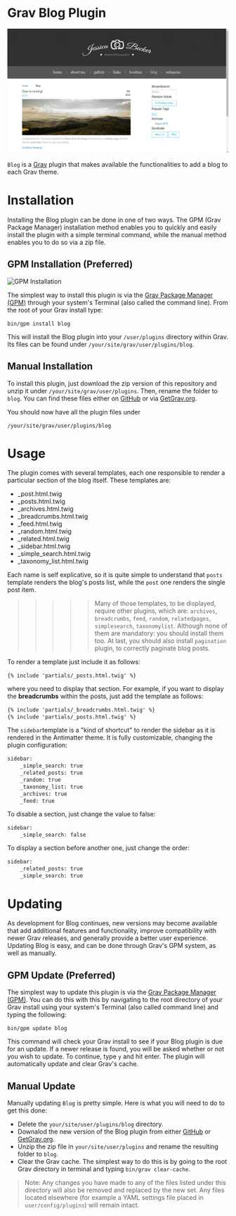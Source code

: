 # Grav Blog Plugin

![Screenshot](README.jpg)

`Blog` is a [Grav](http://github.com/getgrav/grav) plugin that makes available the functionalities to add a blog to each Grav theme.

# Installation

Installing the Blog plugin can be done in one of two ways. The GPM (Grav Package Manager) installation method enables you to quickly and easily install the plugin with a simple terminal command, while the manual method enables you to do so via a zip file. 

## GPM Installation (Preferred)

![GPM Installation](assets/readme_1.png)

The simplest way to install this plugin is via the [Grav Package Manager (GPM)](http://learn.getgrav.org/advanced/grav-gpm) through your system's Terminal (also called the command line).  From the root of your Grav install type:

    bin/gpm install blog

This will install the Blog plugin into your `/user/plugins` directory within Grav. Its files can be found under `/your/site/grav/user/plugins/blog`.

## Manual Installation

To install this plugin, just download the zip version of this repository and unzip it under `/your/site/grav/user/plugins`. Then, rename the folder to `blog`. You can find these files either on [GitHub](https://github.com/giansi/grav-plugin-blog) or via [GetGrav.org](http://getgrav.org/downloads/plugins#extras).

You should now have all the plugin files under

    /your/site/grav/user/plugins/blog

# Usage

The plugin comes with several templates, each one responsible to render a particular section of the blog itself. These templates are:

- _post.html.twig
- _posts.html.twig
- _archives.html.twig
- _breadcrumbs.html.twig
- _feed.html.twig
- _random.html.twig
- _related.html.twig
- _sidebar.html.twig
- _simple_search.html.twig
- _taxonomy_list.html.twig

Each name is self explicative, so it is quite simple to understand that `posts` template renders the blog's posts list, while the `post` one renders the single post item.

>>>>> Many of those templates, to be displayed, require other plugins, which are: `archives`, `breadcrumbs`, `feed`, `random`, `relatedpages`, `simplesearch`, `taxonomylist`. Although none of them are mandatory: you should install them too. At last, you should also install `pagination` plugin, to correctly paginate blog posts.

To render a template just include it as follows:

    {% include 'partials/_posts.html.twig' %}

where you need to display that section. For example, if you want to display the **breadcrumbs** within the posts, just add the template as follows:

    {% include 'partials/_breadcrumbs.html.twig' %}
    {% include 'partials/_posts.html.twig' %}

The `sidebar`template is a "kind of shortcut" to render the sidebar as it is rendered in the Antimatter theme. It is fully customizable, changing the plugin configuration:
        
    sidebar:
        _simple_search: true
        _related_posts: true
        _random: true
        _taxonomy_list: true
        _archives: true
        _feed: true

To disable a section, just change the value to false:

    sidebar:
        _simple_search: false

To display a section before another one, just change the order:

    sidebar:
        _related_posts: true
        _simple_search: true


# Updating

As development for Blog continues, new versions may become available that add additional features and functionality, improve compatibility with newer Grav releases, and generally provide a better user experience. Updating Blog is easy, and can be done through Grav's GPM system, as well as manually.

## GPM Update (Preferred)

The simplest way to update this plugin is via the [Grav Package Manager (GPM)](http://learn.getgrav.org/advanced/grav-gpm). You can do this with this by navigating to the root directory of your Grav install using your system's Terminal (also called command line) and typing the following:

    bin/gpm update blog

This command will check your Grav install to see if your Blog plugin is due for an update. If a newer release is found, you will be asked whether or not you wish to update. To continue, type `y` and hit enter. The plugin will automatically update and clear Grav's cache.

## Manual Update

Manually updating `Blog` is pretty simple. Here is what you will need to do to get this done:

* Delete the `your/site/user/plugins/blog` directory.
* Downalod the new version of the Blog plugin from either [GitHub](https://github.com/giansi/grav-plugin-blog) or [GetGrav.org](http://getgrav.org/downloads/plugins#extras).
* Unzip the zip file in `your/site/user/plugins` and rename the resulting folder to `blog`.
* Clear the Grav cache. The simplest way to do this is by going to the root Grav directory in terminal and typing `bin/grav clear-cache`.

> Note: Any changes you have made to any of the files listed under this directory will also be removed and replaced by the new set. Any files located elsewhere (for example a YAML settings file placed in `user/config/plugins`) will remain intact.

